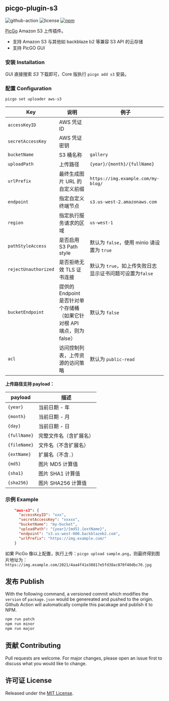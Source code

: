 ## picgo-plugin-s3

![github-action](https://github.com/wayjam/picgo-plugin-s3/workflows/publish/badge.svg)
![license](https://img.shields.io/github/license/wayjam/picgo-plugin-s3)
[![npm](https://img.shields.io/npm/v/picgo-plugin-s3?style=flat)](https://www.npmjs.com/package/picgo-plugin-s3)

[PicGo](https://github.com/PicGo/PicGo-Core) Amazon S3 上传插件。

- 支持 Amazon S3 与其他如 backblaze b2 等兼容 S3 API 的云存储
- 支持 PicGO GUI

### 安装 Installation

GUI 直接搜索 _S3_ 下载即可，Core 版执行 `picgo add s3` 安装。

### 配置 Configuration

```sh
picgo set uploader aws-s3
```

| Key                  | 说明                                                                    | 例子                                                     |
| -------------------- | ----------------------------------------------------------------------- | -------------------------------------------------------- |
| `accessKeyID`        | AWS 凭证 ID                                                             |                                                          |
| `secretAccessKey`    | AWS 凭证密钥                                                            |                                                          |
| `bucketName`         | S3 桶名称                                                               | `gallery`                                                |
| `uploadPath`         | 上传路径                                                                | `{year}/{month}/{fullName}`                              |
| `urlPrefix`          | 最终生成图片 URL 的自定义前缀                                           | `https://img.example.com/my-blog/`                       |
| `endpoint`           | 指定自定义终端节点                                                      | `s3.us-west-2.amazonaws.com`                             |
| `region`             | 指定执行服务请求的区域                                                  | `us-west-1`                                              |
| `pathStyleAccess`    | 是否启用 S3 Path style                                                  | 默认为 `false`，使用 minio 请设置为 `true`               |
| `rejectUnauthorized` | 是否拒绝无效 TLS 证书连接                                               | 默认为 `true`，如上传失败日志显示证书问题可设置为`false` |
| `bucketEndpoint`     | 提供的 Endpoint 是否针对单个存储桶（如果它针对根 API 端点，则为 false） | 默认为 `false`                                           |
| `acl`                | 访问控制列表，上传资源的访问策略                                        | 默认为 `public-read`                                     |

**上传路径支持 payload：**

| payload      | 描述                   |
| ------------ | ---------------------- |
| `{year}`     | 当前日期 - 年          |
| `{month}`    | 当前日期 - 月          |
| `{day}`      | 当前日期 - 日          |
| `{fullName}` | 完整文件名（含扩展名） |
| `{fileName}` | 文件名（不含扩展名）   |
| `{extName}`  | 扩展名（不含`.`）      |
| `{md5}`      | 图片 MD5 计算值        |
| `{sha1}`     | 图片 SHA1 计算值       |
| `{sha256}`   | 图片 SHA256 计算值     |

### 示例 Example

```json
    "aws-s3": {
      "accessKeyID": "xxx",
      "secretAccessKey": "xxxxx",
      "bucketName": "my-bucket",
      "uploadPath": "{year}/{md5}.{extName}",
      "endpoint": "s3.us-west-000.backblazeb2.com",
      "urlPrefix": "https://img.example.com/"
    }
```

如果 PicGo 像以上配置，执行上传：`picgo upload sample.png`，则最终得到图片地址为：`https://img.example.com/2021/4aa4f41e38817e5fd38ac870f40dbc70.jpg`

## 发布 Publish

With the following command, a versioned commit which modifies the `version` of `package.json` would be genereated and pushed to the origin. Github Action will automatically compile this pacakage and publish it to NPM.

```sh
npm run patch
npm run minor
npm run major
```

## 贡献 Contributing

Pull requests are welcome. For major changes, please open an issue first to discuss what you would like to change.

## 许可证 License

Released under the [MIT License](https://github.com/wayjam/picgo-plugin-s3/blob/master/LICENSE).
